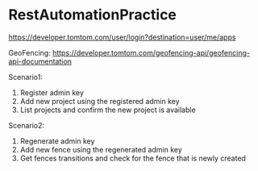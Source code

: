 # RestAutomationPractice

https://developer.tomtom.com/user/login?destination=user/me/apps

GeoFencing: https://developer.tomtom.com/geofencing-api/geofencing-api-documentation

Scenario1: 
1. Register admin key
2. Add new project using the registered admin key
3. List projects and confirm the new project is available

Scenario2:
1. Regenerate admin key
2. Add new fence using the regenerated admin key
3. Get fences transitions and check for the fence that is newly created
